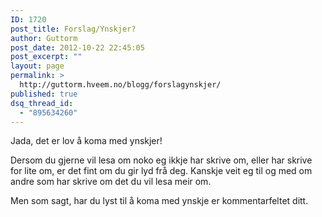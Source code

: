 ```yaml
---
ID: 1720
post_title: Forslag/Ynskjer?
author: Guttorm
post_date: 2012-10-22 22:45:05
post_excerpt: ""
layout: page
permalink: >
  http://guttorm.hveem.no/blogg/forslagynskjer/
published: true
dsq_thread_id:
  - "895634260"
---
```

Jada, det er lov å koma med ynskjer!

Dersom du gjerne vil lesa om noko eg ikkje har skrive om, eller har skrive for lite om, er det fint om du gir lyd frå deg. Kanskje veit eg til og med om andre som har skrive om det du vil lesa meir om.

Men som sagt, har du lyst til å koma med ynskje er kommentarfeltet ditt.